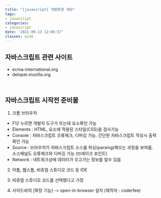 ```yaml
---
title: "[javascript] 개발환경 세팅"
tags:
- javascript
categories:
- javascript
date: '2021-09-13 12:06:57'
classes: wide
---
```


## 자바스크립트 관련 사이트
- ecma-international.org
- deloper.mozilla.org

<br>

## 자바스크립트 시작전 준비물

1. 크롬 브라우저
 - F12 누르면 개발자 도구가 뜨는데 요소확인 가능
 - Elements : HTML, 요소에 적용된 스타일(CSS)을 검사가능
 - Console : 자바스크립트 오류체크, 디버깅 가능. 간단한 자바스크립트 작성시 출력확인 가능
 - Source : 브라우저가 자바스크립트 소스를 파싱(parsing)해오는 과정을 보여줌. 소스패널도 오류체크와 디버깅 가능 (브레이크 포인트)
- Network : 네트워크상에 데이터가 오고가는 정보를 알수 있음

2. 아톰, 웹스톰, 비쥬얼 스튜디오 코드 등 IDE


3. 비쥬얼 스튜디오 코드를 선택했다고 가정


4. 사이드바의 [확장 기능] -> open-in-browser 설치
(제작자 : coderfee)